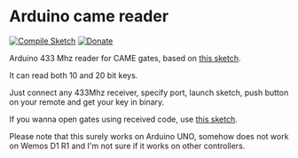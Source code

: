 # Arduino came reader

[![Compile Sketch](https://github.com/jehy/arduino-came-reader/actions/workflows/compile-sketch.yaml/badge.svg)](https://github.com/jehy/arduino-came-reader/actions/workflows/compile-sketch.yaml)
[![Donate](https://img.shields.io/badge/Donate-PayPal-green.svg)](https://www.paypal.me/jehyrus)

Arduino 433 Mhz reader for CAME gates, based on [this sketch](https://gist.github.com/superyarik/3eb4da9da728466c072e716532d732ef).

It can read both 10 and 20 bit keys.

Just connect any 433Mhz receiver, specify port, launch sketch, push button on your remote and get your key in binary.

If you wanna open gates using received code, use [this sketch](https://github.com/jehy/arduino-came-gates-mqtt).

Please note that this surely works on Arduino UNO, somehow does not work on Wemos D1 R1 and I'm not sure if it works on other controllers.
